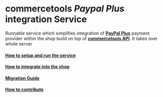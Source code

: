# commercetools _Paypal Plus_ integration Service

Runnable service which simplifies integration of [**PayPal Plus**](https://www.paypal.com/de/webapps/mpp/paypal-plus) payment provider within the shop build on top of [**commercetools API**](https://commercetools.com). It takes over whole server

#### [How to setup and run the service](/docs/RunningService.md)
#### [How to integrate into the shop](/docs/IntegrationGuide.md)
#### [Migration Guide](/docs/MigrationGuide.md)
#### [How to contribute](/docs/Development.md)